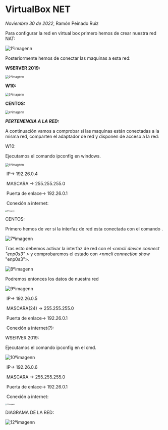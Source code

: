 # VirtualBox NET
*Noviembre 30 de 2022*, Ramón Peinado Ruiz



Para configurar la red en virtual box primero hemos de crear nuestra red NAT:

<img src="/img/1ºimagenn.png" alt="1ºimagenn"  />

Posteriormente hemos de conectar las maquinas a esta red:

**WSERVER 2019:**

<img src="/img/2ºimagenn.png" alt="2ºimagenn" style="zoom: 67%;" />

**W10:**

<img src="/img/3ºimagenn.png" alt="3ºimagenn" style="zoom: 67%;" />

**CENTOS:**

<img src="/img/4ºimagenn.png" alt="4ºimagenn" style="zoom: 67%;" />





***PERTENENCIA A LA RED:***





A continuación vamos a comprobar si las maquinas están conectadas a la misma red, comparten el adaptador de red y disponen de acceso a la red:





W10:

Ejecutamos el comando ipconfig en windows.

<img src="/img/5ºimagenn.png" alt="5ºimagenn" style="zoom: 67%;" />

​				IP-> 										192.26.0.4

​				MASCARA -> 						 255.255.255.0 

​				Puerta de enlace-> 			  192.26.0.1

​	Conexión a internet:

<img src="/img/6ºimagenn.png" alt="6ºimagenn" style="zoom: 33%;" />







CENTOS:



Primero hemos de ver si la interfaz de  red esta conectada con el comando 	<nmcli device status>.

<img src="/img/7ºimagenn.png" alt="7ºimagenn"  />

Tras esto debemos activar la interfaz de red con el *<nmcli device connect "enp0s3" >* y comprobaremos el estado con <*nmcli connection show* "enp0s3">.

<img src="/img/8ºimagenn.png" alt="8ºimagenn"  />

Podremos entonces los datos de nuestra red

<img src="/img/9ºimagenn.png" alt="9ºimagenn"  />

​				IP-> 										192.26.0.5

​				MASCARA(24) -> 						 255.255.255.0 

​				Puerta de enlace-> 			  192.26.0.1

​	Conexión a internet(?):



WSERVER 2019:

Ejecutamos el comando ipconfig en el cmd.

<img src="/img/10ºimagenn.png" alt="10ºimagenn"  />

​				IP-> 										192.26.0.6

​				MASCARA -> 						 255.255.255.0 

​				Puerta de enlace-> 			  192.26.0.1

​	Conexión a internet:

<img src="/img/11ºimagenn.png" alt="11ºimagenn" style="zoom: 33%;" />









DIAGRAMA DE LA RED:



<img src="/img/12ºimagenn.png" alt="12ºimagenn"  />

